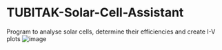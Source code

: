 # TUBITAK-Solar-Cell-Assistant
Program to analyse solar cells, determine their efficiencies and create I-V plots
![image](https://github.com/onurburakozdemir/TUBITAK-Solar-Cell-Assistant/blob/main/HW4/hayvanlar.jpeg)
